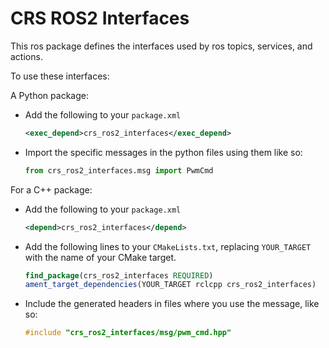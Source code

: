 # CRS ROS2 Interfaces
This ros package defines the interfaces used by ros topics, services, and actions.

To use these interfaces:

A Python package:
* Add the following to your `package.xml`
  ```xml
  <exec_depend>crs_ros2_interfaces</exec_depend>
  ```
* Import the specific messages in the python files using them like so:
  ```python
  from crs_ros2_interfaces.msg import PwmCmd
  ```

For a C++ package:
* Add the following to your `package.xml`
  ```xml
  <depend>crs_ros2_interfaces</depend>
  ```
* Add the following lines to your `CMakeLists.txt`, replacing `YOUR_TARGET` with the name of your CMake target.
  ```CMake
  find_package(crs_ros2_interfaces REQUIRED)
  ament_target_dependencies(YOUR_TARGET rclcpp crs_ros2_interfaces)
  ```
* Include the generated headers in files where you use the message, like so:
  ```cpp
  #include "crs_ros2_interfaces/msg/pwm_cmd.hpp"
  ```